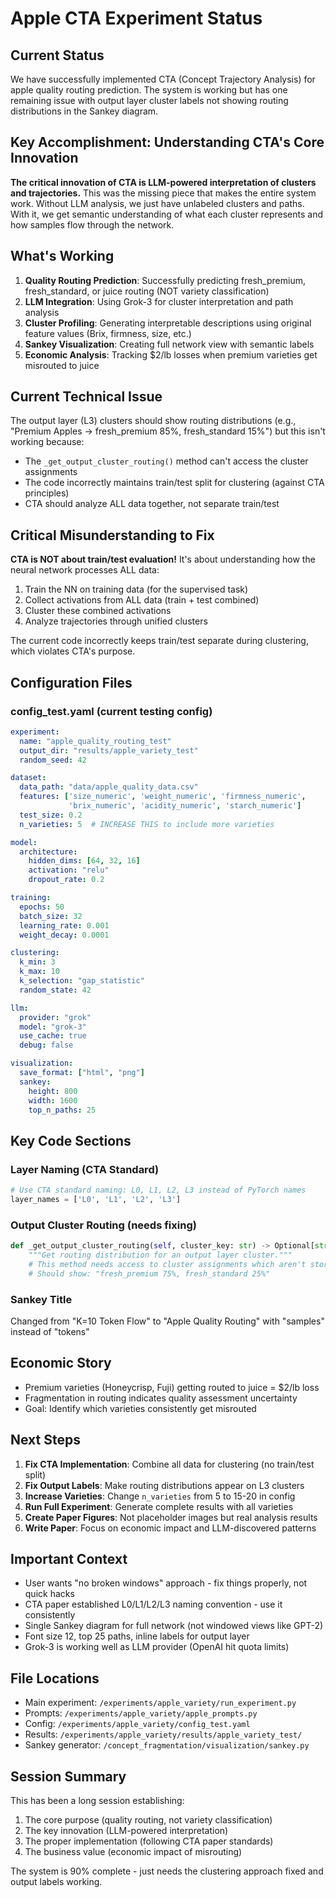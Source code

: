 # Apple CTA Experiment Status

## Current Status
We have successfully implemented CTA (Concept Trajectory Analysis) for apple quality routing prediction. The system is working but has one remaining issue with output layer cluster labels not showing routing distributions in the Sankey diagram.

## Key Accomplishment: Understanding CTA's Core Innovation
**The critical innovation of CTA is LLM-powered interpretation of clusters and trajectories.** This was the missing piece that makes the entire system work. Without LLM analysis, we just have unlabeled clusters and paths. With it, we get semantic understanding of what each cluster represents and how samples flow through the network.

## What's Working
1. **Quality Routing Prediction**: Successfully predicting fresh_premium, fresh_standard, or juice routing (NOT variety classification)
2. **LLM Integration**: Using Grok-3 for cluster interpretation and path analysis
3. **Cluster Profiling**: Generating interpretable descriptions using original feature values (Brix, firmness, size, etc.)
4. **Sankey Visualization**: Creating full network view with semantic labels
5. **Economic Analysis**: Tracking $2/lb losses when premium varieties get misrouted to juice

## Current Technical Issue
The output layer (L3) clusters should show routing distributions (e.g., "Premium Apples → fresh_premium 85%, fresh_standard 15%") but this isn't working because:
- The `_get_output_cluster_routing()` method can't access the cluster assignments
- The code incorrectly maintains train/test split for clustering (against CTA principles)
- CTA should analyze ALL data together, not separate train/test

## Critical Misunderstanding to Fix
**CTA is NOT about train/test evaluation!** It's about understanding how the neural network processes ALL data:
1. Train the NN on training data (for the supervised task)
2. Collect activations from ALL data (train + test combined)
3. Cluster these combined activations
4. Analyze trajectories through unified clusters

The current code incorrectly keeps train/test separate during clustering, which violates CTA's purpose.

## Configuration Files

### config_test.yaml (current testing config)
```yaml
experiment:
  name: "apple_quality_routing_test"
  output_dir: "results/apple_variety_test"
  random_seed: 42

dataset:
  data_path: "data/apple_quality_data.csv"
  features: ['size_numeric', 'weight_numeric', 'firmness_numeric', 
             'brix_numeric', 'acidity_numeric', 'starch_numeric']
  test_size: 0.2
  n_varieties: 5  # INCREASE THIS to include more varieties

model:
  architecture:
    hidden_dims: [64, 32, 16]
    activation: "relu"
    dropout_rate: 0.2

training:
  epochs: 50
  batch_size: 32
  learning_rate: 0.001
  weight_decay: 0.0001

clustering:
  k_min: 3
  k_max: 10
  k_selection: "gap_statistic"
  random_state: 42

llm:
  provider: "grok"
  model: "grok-3"
  use_cache: true
  debug: false

visualization:
  save_format: ["html", "png"]
  sankey:
    height: 800
    width: 1600
    top_n_paths: 25
```

## Key Code Sections

### Layer Naming (CTA Standard)
```python
# Use CTA standard naming: L0, L1, L2, L3 instead of PyTorch names
layer_names = ['L0', 'L1', 'L2', 'L3']
```

### Output Cluster Routing (needs fixing)
```python
def _get_output_cluster_routing(self, cluster_key: str) -> Optional[str]:
    """Get routing distribution for an output layer cluster."""
    # This method needs access to cluster assignments which aren't stored properly
    # Should show: "fresh_premium 75%, fresh_standard 25%"
```

### Sankey Title
Changed from "K=10 Token Flow" to "Apple Quality Routing" with "samples" instead of "tokens"

## Economic Story
- Premium varieties (Honeycrisp, Fuji) getting routed to juice = $2/lb loss
- Fragmentation in routing indicates quality assessment uncertainty
- Goal: Identify which varieties consistently get misrouted

## Next Steps
1. **Fix CTA Implementation**: Combine all data for clustering (no train/test split)
2. **Fix Output Labels**: Make routing distributions appear on L3 clusters
3. **Increase Varieties**: Change `n_varieties` from 5 to 15-20 in config
4. **Run Full Experiment**: Generate complete results with all varieties
5. **Create Paper Figures**: Not placeholder images but real analysis results
6. **Write Paper**: Focus on economic impact and LLM-discovered patterns

## Important Context
- User wants "no broken windows" approach - fix things properly, not quick hacks
- CTA paper established L0/L1/L2/L3 naming convention - use it consistently
- Single Sankey diagram for full network (not windowed views like GPT-2)
- Font size 12, top 25 paths, inline labels for output layer
- Grok-3 is working well as LLM provider (OpenAI hit quota limits)

## File Locations
- Main experiment: `/experiments/apple_variety/run_experiment.py`
- Prompts: `/experiments/apple_variety/apple_prompts.py`
- Config: `/experiments/apple_variety/config_test.yaml`
- Results: `/experiments/apple_variety/results/apple_variety_test/`
- Sankey generator: `/concept_fragmentation/visualization/sankey.py`

## Session Summary
This has been a long session establishing:
1. The core purpose (quality routing, not variety classification)
2. The key innovation (LLM-powered interpretation)
3. The proper implementation (following CTA paper standards)
4. The business value (economic impact of misrouting)

The system is 90% complete - just needs the clustering approach fixed and output labels working.